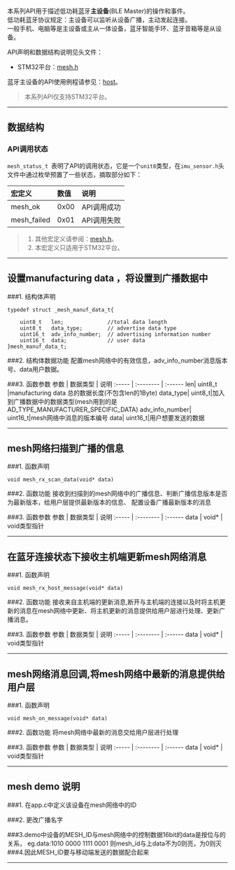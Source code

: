 本系列API用于描述低功耗蓝牙**主设备**(BLE Master)的操作和事件。  
低功耗蓝牙协议规定：主设备可以监听从设备广播，主动发起连接。  
一般手机、电脑等是主设备或主从一体设备，蓝牙智能手环、蓝牙音箱等是从设备。

API声明和数据结构说明见头文件：

* STM32平台：[mesh.h](https://github.com/JUMA-IO/STM32_Platform/blob/master/system/juma/inc/mesh.h)

蓝牙主设备的API使用例程请参见：[host](https://github.com/JUMA-IO/STM32_Platform/blob/master/product/application/mesh/mesh.c)。

> 本系列API仅支持STM32平台。


***
## 数据结构
### API调用状态
`mesh_status_t `表明了API的调用状态，它是一个`unit8`类型，在`imu_sensor.h`头文件中通过枚举预置了一些状态，摘取部分如下：

宏定义    | 数值  | 说明
:----- | :-------- | :------
mesh_ok | 0x00    | API调用成功
mesh_failed | 0x01    | API调用失败


> 1. 其他宏定义请参阅：[mesh.h](https://github.com/JUMA-IO/STM32_Platform/blob/master/system/middlewares/juma/mesh/mesh.h)。  
> 2. 本宏定义只适用于STM32平台。




***
## 设置manufacturing data ，将设置到广播数据中
###1. 结构体声明
```
typedef struct _mesh_manuf_data_t{
 
    uint8_t   len;              //total data length
    uint8_t   data_type;        // advertise data type
    uint16_t  adv_info_number;  // advertising information number
    uint16_t  data;             // user data
}mesh_manuf_data_t;
```

###2. 结构体数据功能
配置mesh网络中的有效信息，adv_info_number消息版本号、data用户数据。

###3. 函数参数
参数    | 数据类型   | 说明
:----- | :-------- | :------
len| uint8_t  |manufacturing data 总的数据长度(不包含len的1Byte)
data_type| uint8_t|加入到广播数据中的数据类型(mesh用到的是AD_TYPE_MANUFACTURER_SPECIFIC_DATA)
adv_info_number| uint16_t|mesh网络中消息的版本编号
data| uint16_t|用户想要发送的数据




***
## mesh网络扫描到广播的信息
###1. 函数声明
```
void mesh_rx_scan_data(void* data)
```

###2. 函数功能
接收到扫描到的mesh网络中的广播信息、判断广播信息版本是否为最新版本，给用户层提供最新版本的信息、
配置设备广播最新版本的消息

###3. 函数参数
参数    | 数据类型   | 说明
:----- | :-------- | :------
data  | void*    | void类型指针


***
## 在蓝牙连接状态下接收主机端更新mesh网络消息
###1. 函数声明
```
void mesh_rx_host_message(void* data)
```

###2. 函数功能
接收来自主机端的更新消息,断开与主机端的连接以及时将主机更新的消息在mesh网络中更新、将主机更新的消息提供给用户层进行处理、更新广播消息。

###3. 函数参数
参数    | 数据类型   | 说明
:----- | :-------- | :------
data  | void*    | void类型指针


***
## mesh网络消息回调,将mesh网络中最新的消息提供给用户层
###1. 函数声明
```
void mesh_on_message(void* data)
```

###2. 函数功能
将mesh网络中最新的消息交给用户层进行处理

###3. 函数参数
参数    | 数据类型   | 说明
:----- | :-------- | :------
data  | void*    | void类型指针


***
## mesh demo 说明
###1. 在app.c中定义该设备在mesh网络中的ID

###2. 更改广播名字

###3.demo中设备的MESH_ID与mesh网络中的控制数据16bit的data是按位与的关系，
eg.data:1010 0000 1111 0001
   则mesh_id与上data不为0则亮，为0则灭
###4.因此MESH_ID要与移动端发送的数据配合起来


***